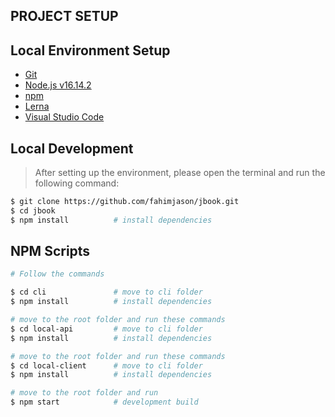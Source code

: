 ## PROJECT SETUP

## Local Environment Setup

-   [Git](https://git-scm.com/)
-   [Node.js v16.14.2](https://nodejs.org/en/)
-   [npm](https://docs.npmjs.com/downloading-and-installing-node-js-and-npm)
-   [Lerna](https://lerna.js.org)
-   [Visual Studio Code](https://code.visualstudio.com/)

## Local Development

> After setting up the environment, please open the terminal and run the following command:

```bash
$ git clone https://github.com/fahimjason/jbook.git
$ cd jbook
$ npm install          # install dependencies
```

## NPM Scripts

```bash
# Follow the commands

$ cd cli               # move to cli folder
$ npm install          # install dependencies

# move to the root folder and run these commands
$ cd local-api         # move to cli folder
$ npm install          # install dependencies

# move to the root folder and run these commands
$ cd local-client      # move to cli folder
$ npm install          # install dependencies

# move to the root folder and run
$ npm start            # development build
```
